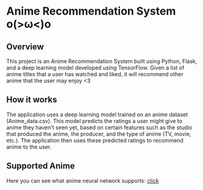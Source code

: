 # Anime Recommendation System o(>ω<)o
## Overview

This project is an Anime Recommendation System built using Python, Flask, and a deep learning model developed using TensorFlow. Given a list of anime titles that a user has watched and liked, it will recommend other anime that the user may enjoy <3

## How it works

The application uses a deep learning model trained on an anime dataset (Anime_data.csv). This model predicts the ratings a user might give to anime they haven't seen yet, based on certain features such as the studio that produced the anime, the producer, and the type of anime (TV, movie, etc.). The application then uses these predicted ratings to recommend anime to the user.

## Supported Anime

Here you can see what anime neural network supports: [click](https://github.com/shidktbw/anime-recommend/blob/main/web/templates/supported_anime.html)
